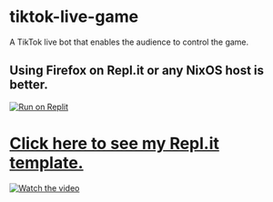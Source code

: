 # tiktok-live-game
A TikTok live bot that enables the audience to control the game.


## Using Firefox on Repl.it or any NixOS host is better.
[![Run on Replit](https://replit.com/badge/github/leon332157/replit-desktop)](https://replit.com/github/EXA-Hub/tiktok-live-game)

# [Click here to see my Repl.it template.](https://replit.com/@MIMOEXCLUSIVE/tiktok-bot?v=1)
[![Watch the video](https://img.youtube.com/vi/Pbv65Y6E5yc/maxresdefault.jpg)](https://youtu.be/Pbv65Y6E5yc)
